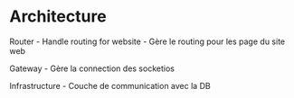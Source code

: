 # Architecture
Router
    - Handle routing for website
    - Gère le routing pour les page du site web

Gateway
    - Gère la connection des socketios

Infrastructure
    - Couche de communication avec la DB
